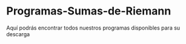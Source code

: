 # Programas-Sumas-de-Riemann
Aquí podrás encontrar todos nuestros programas disponibles para su descarga
